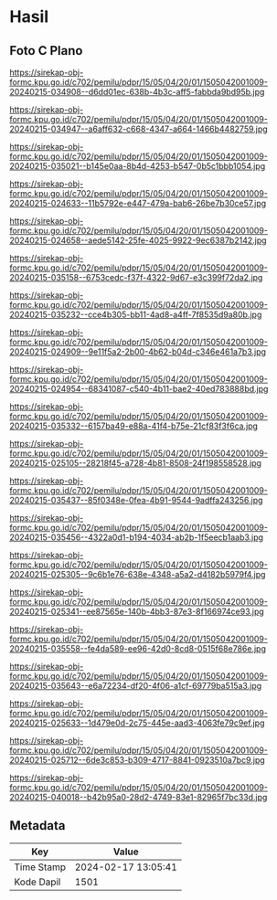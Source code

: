 # Hasil

## Foto C Plano

https://sirekap-obj-formc.kpu.go.id/c702/pemilu/pdpr/15/05/04/20/01/1505042001009-20240215-034908--d6dd01ec-638b-4b3c-aff5-fabbda9bd95b.jpg

https://sirekap-obj-formc.kpu.go.id/c702/pemilu/pdpr/15/05/04/20/01/1505042001009-20240215-034947--a6aff632-c668-4347-a664-1466b4482759.jpg

https://sirekap-obj-formc.kpu.go.id/c702/pemilu/pdpr/15/05/04/20/01/1505042001009-20240215-035021--b145e0aa-8b4d-4253-b547-0b5c1bbb1054.jpg

https://sirekap-obj-formc.kpu.go.id/c702/pemilu/pdpr/15/05/04/20/01/1505042001009-20240215-024633--11b5792e-e447-479a-bab6-26be7b30ce57.jpg

https://sirekap-obj-formc.kpu.go.id/c702/pemilu/pdpr/15/05/04/20/01/1505042001009-20240215-024658--aede5142-25fe-4025-9922-9ec6387b2142.jpg

https://sirekap-obj-formc.kpu.go.id/c702/pemilu/pdpr/15/05/04/20/01/1505042001009-20240215-035158--6753cedc-f37f-4322-9d67-e3c399f72da2.jpg

https://sirekap-obj-formc.kpu.go.id/c702/pemilu/pdpr/15/05/04/20/01/1505042001009-20240215-035232--cce4b305-bb11-4ad8-a4ff-7f8535d9a80b.jpg

https://sirekap-obj-formc.kpu.go.id/c702/pemilu/pdpr/15/05/04/20/01/1505042001009-20240215-024909--9e11f5a2-2b00-4b62-b04d-c346e461a7b3.jpg

https://sirekap-obj-formc.kpu.go.id/c702/pemilu/pdpr/15/05/04/20/01/1505042001009-20240215-024954--68341087-c540-4b11-bae2-40ed783888bd.jpg

https://sirekap-obj-formc.kpu.go.id/c702/pemilu/pdpr/15/05/04/20/01/1505042001009-20240215-035332--6157ba49-e88a-41f4-b75e-21cf83f3f6ca.jpg

https://sirekap-obj-formc.kpu.go.id/c702/pemilu/pdpr/15/05/04/20/01/1505042001009-20240215-025105--28218f45-a728-4b81-8508-24f198558528.jpg

https://sirekap-obj-formc.kpu.go.id/c702/pemilu/pdpr/15/05/04/20/01/1505042001009-20240215-035437--85f0348e-0fea-4b91-9544-9adffa243256.jpg

https://sirekap-obj-formc.kpu.go.id/c702/pemilu/pdpr/15/05/04/20/01/1505042001009-20240215-035456--4322a0d1-b194-4034-ab2b-1f5eecb1aab3.jpg

https://sirekap-obj-formc.kpu.go.id/c702/pemilu/pdpr/15/05/04/20/01/1505042001009-20240215-025305--9c6b1e76-638e-4348-a5a2-d4182b5979f4.jpg

https://sirekap-obj-formc.kpu.go.id/c702/pemilu/pdpr/15/05/04/20/01/1505042001009-20240215-025341--ee87565e-140b-4bb3-87e3-8f166974ce93.jpg

https://sirekap-obj-formc.kpu.go.id/c702/pemilu/pdpr/15/05/04/20/01/1505042001009-20240215-035558--fe4da589-ee96-42d0-8cd8-0515f68e786e.jpg

https://sirekap-obj-formc.kpu.go.id/c702/pemilu/pdpr/15/05/04/20/01/1505042001009-20240215-035643--e6a72234-df20-4f06-a1cf-69779ba515a3.jpg

https://sirekap-obj-formc.kpu.go.id/c702/pemilu/pdpr/15/05/04/20/01/1505042001009-20240215-025633--1d479e0d-2c75-445e-aad3-4063fe79c9ef.jpg

https://sirekap-obj-formc.kpu.go.id/c702/pemilu/pdpr/15/05/04/20/01/1505042001009-20240215-025712--6de3c853-b309-4717-8841-0923510a7bc9.jpg

https://sirekap-obj-formc.kpu.go.id/c702/pemilu/pdpr/15/05/04/20/01/1505042001009-20240215-040018--b42b95a0-28d2-4749-83e1-82965f7bc33d.jpg


## Metadata

| Key        | Value               |
| ---------- | ------------------- |
| Time Stamp | 2024-02-17 13:05:41 |
| Kode Dapil | 1501                |




